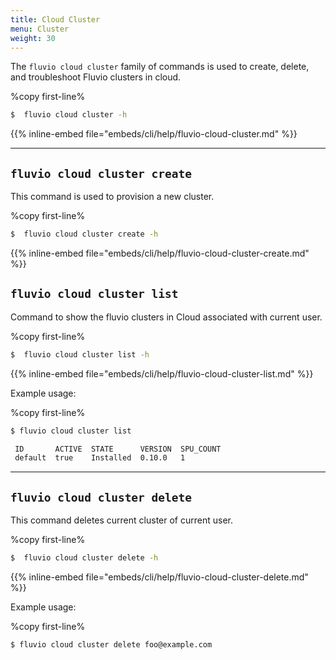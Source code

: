 ```yaml
---
title: Cloud Cluster
menu: Cluster
weight: 30
---
```


The `fluvio cloud cluster` family of commands is used to create, delete, and troubleshoot Fluvio clusters in cloud.

%copy first-line%
```bash
$  fluvio cloud cluster -h
```

{{% inline-embed file="embeds/cli/help/fluvio-cloud-cluster.md" %}}

---

## `fluvio cloud cluster create`

This command is used to provision a new cluster.

%copy first-line%
```bash
$  fluvio cloud cluster create -h
```

{{% inline-embed file="embeds/cli/help/fluvio-cloud-cluster-create.md" %}}


## `fluvio cloud cluster list`

Command to show the fluvio clusters in Cloud associated with current user.

%copy first-line%
```bash
$  fluvio cloud cluster list -h
```

{{% inline-embed file="embeds/cli/help/fluvio-cloud-cluster-list.md" %}}

Example usage:

%copy first-line%
```bash
$ fluvio cloud cluster list

 ID       ACTIVE  STATE      VERSION  SPU_COUNT 
 default  true    Installed  0.10.0   1         
```

---

## `fluvio cloud cluster delete`


This command deletes current cluster of current user.

%copy first-line%
```bash
$  fluvio cloud cluster delete -h
```

{{% inline-embed file="embeds/cli/help/fluvio-cloud-cluster-delete.md" %}}

Example usage:

%copy first-line%
```bash
$ fluvio cloud cluster delete foo@example.com
```

